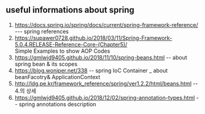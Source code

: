 ## useful informations about spring

1. https://docs.spring.io/spring/docs/current/spring-framework-reference/ --- spring references
2. https://supawer0728.github.io/2018/03/11/Spring-Framework-5.0.4.RELEASE-Reference-Core-(Chapter5)/
<br>Simple Examples to show AOP Codes
3. https://gmlwjd9405.github.io/2018/11/10/spring-beans.html -- about spring bean & its scopes
4. https://blog.woniper.net/338 -- spring IoC Container _ about beanFacotry& ApplicationContext
5. http://ldg.pe.kr/framework_reference/spring/ver1.2.2/html/beans.html -- 4.의 상세 
6. https://gmlwjd9405.github.io/2018/12/02/spring-annotation-types.html -- spring annotations description
